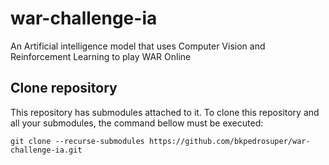 # war-challenge-ia
An Artificial intelligence model that uses Computer Vision and Reinforcement Learning to play WAR Online

## Clone repository
This repository has submodules attached to it. To clone this repository and all your submodules, the command bellow must be executed:

```
git clone --recurse-submodules https://github.com/bkpedrosuper/war-challenge-ia.git
```
